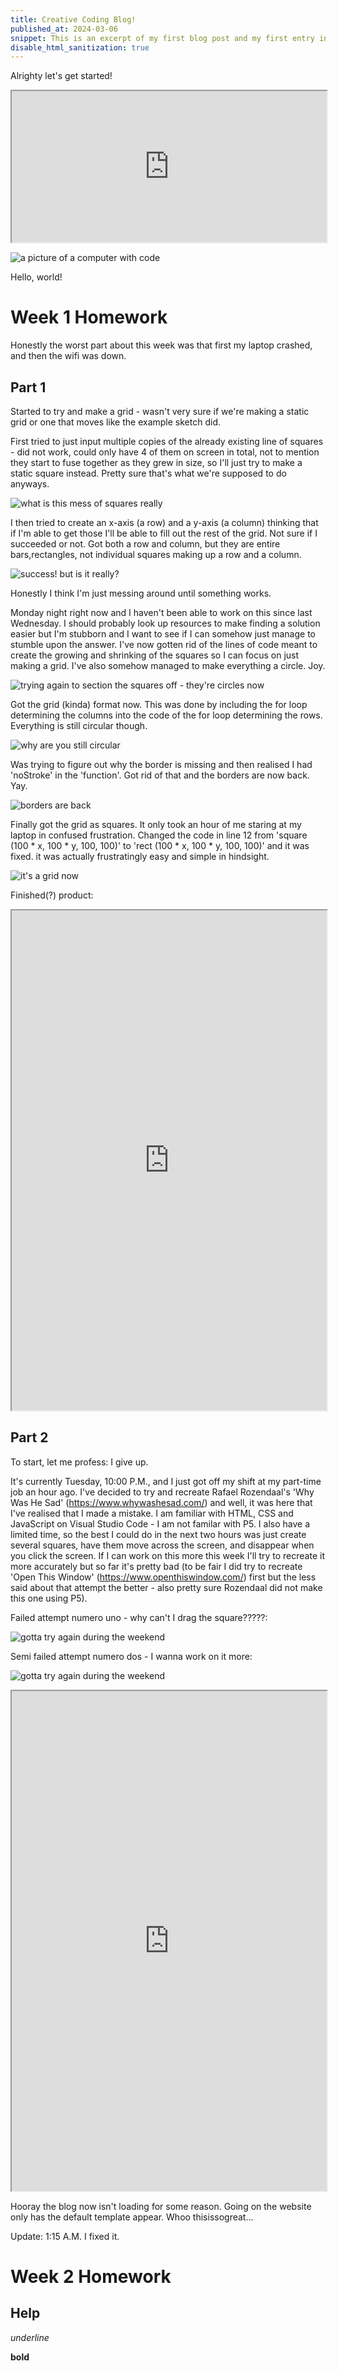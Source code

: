 ```yaml
---
title: Creative Coding Blog!
published_at: 2024-03-06
snippet: This is an excerpt of my first blog post and my first entry into the world of creative coding!
disable_html_sanitization: true
---
```


Alrighty let's get started!

<iframe src="https://editor.p5js.org/s3942372/full/RPKqRVLDE" width="100%" height="242px"></iframe>

![a picture of a computer with code](/week_1_homework/ccs_pfp.jpg)

Hello, world!

# Week 1 Homework

Honestly the worst part about this week was that first my laptop crashed, and then the wifi was down.

## Part 1
Started to try and make a grid - wasn't very sure if we're making a static grid or one that moves like the example sketch did.

First tried to just input multiple copies of the already existing line of squares - did not work, could only have 4 of them on screen in total, not to mention they start to fuse together as they grew in size, so I'll just try to make a static square instead. Pretty sure that's what we're supposed to do anyways.

![what is this mess of squares really](/week_1_homework/whatisthismess.png)

I then tried to create an x-axis (a row) and a y-axis (a column) thinking that if I'm able to get those I'll be able to fill out the rest of the grid. Not sure if I succeeded or not. Got both a row and column, but they are entire bars,rectangles, not individual squares making up a row and a column.

![success! but is it really?](/week_1_homework/getthatxvariabletoo.png)

Honestly I think I'm just messing around until something works.

Monday night right now and I haven't been able to work on this since last Wednesday. I should probably look up resources to make finding a solution easier but I'm stubborn and I want to see if I can somehow just manage to stumble upon the answer. I've now gotten rid of the lines of code meant to create the growing and shrinking of the squares so I can focus on just making a grid. I've also somehow managed to make everything a circle. Joy.

![trying again to section the squares off - they're circles now](/week_1_homework/whyareyoucircles.png)

Got the grid (kinda) format now. This was done by including the for loop determining the columns into the code of the for loop determining the rows. Everything is still circular though.

![why are you still circular](/week_1_homework/whyareyoustillcircles.png)

Was trying to figure out why the border is missing and then realised I had 'noStroke' in the 'function'. Got rid of that and the borders are now back. Yay.

![borders are back](/week_1_homework/atleastigottheborderback.png)

Finally got the grid as squares. It only took an hour of me staring at my laptop in confused frustration. Changed the code in line 12 from 'square (100 * x, 100 * y, 100, 100)' to 'rect (100 * x, 100 * y, 100, 100)' and it was fixed. it was actually frustratingly easy and simple in hindsight.

![it's a grid now](/week_1_homework/hellyeahididit.png)

Finished(?) product:

<iframe src="https://editor.p5js.org/s3942372/full/I971ryDnE" width="100%" height="800px"></iframe>


## Part 2

To start, let me profess: I give up. 

It's currently Tuesday, 10:00 P.M., and I just got off my shift at my part-time job an hour ago. I've decided to try and recreate Rafael Rozendaal's 'Why Was He Sad' (https://www.whywashesad.com/) and well, it was here that I've realised that I made a mistake. I am familiar with HTML, CSS and JavaScript on Visual Studio Code - I am not familar with P5. I also have a limited time, so the best I could do in the next two hours was just create several squares, have them move across the screen, and disappear when you click the screen. If I can work on this more this week I'll try to recreate it more accurately but so far it's pretty bad (to be fair I did try to recreate 'Open This Window' (https://www.openthiswindow.com/) first but the less said about that attempt the better - also pretty sure Rozendaal did not make this one using P5).

Failed attempt numero uno - why can't I drag the square?????:

![gotta try again during the weekend](/week_1_homework/whycantidragyou.png)

Semi failed attempt numero dos - I wanna work on it more:

![gotta try again during the weekend](/week_1_homework/orderthemsquares.png)

<iframe src="https://editor.p5js.org/s3942372/full/sX--IYrCF" width="100%" height="800px"></iframe>

Hooray the blog now isn't loading for some reason. Going on the website only has the default template appear. Whoo thisissogreat...

Update: 1:15 A.M. I fixed it.

# Week 2 Homework

## Help

_underline_

**bold**
